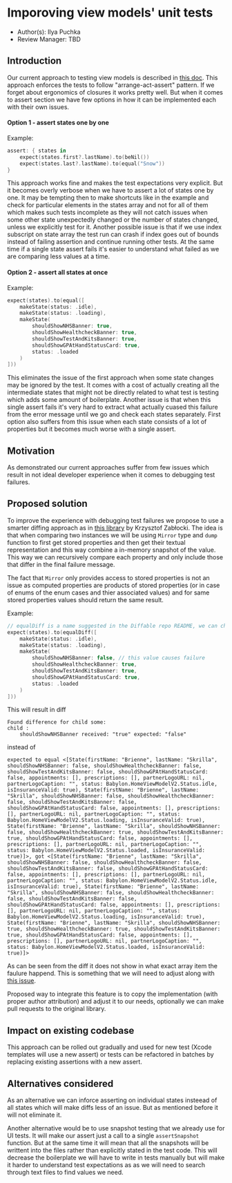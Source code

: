 # Imporoving view models' unit tests

* Author(s): Ilya Puchka
* Review Manager: TBD

## Introduction

Our current approach to testing view models is described in [this doc](Cookbook/Technical-Documents/UnitTestingViewModels.md). This approach enforces the tests to follow "arrange-act-assert" pattern. If we forget about ergonomics of closures it works pretty well. But when it comes to assert section we have few options in how it can be implemented each with their own issues.

#### Option 1 - assert states one by one

Example:

```swift
assert: { states in
    expect(states.first?.lastName).to(beNil())
    expect(states.last?.lastName).to(equal("Snow"))
}
```

This approach works fine and makes the test expectations very explicit. But it becomes overly verbose when we have to assert a lot of states one by one. It may be tempting then to make shortcuts like in the example and check for particular elements in the states array and not for all of them which makes such tests incomplete as they will not catch issues when some other state unexpectedly changed or the number of states changed, unless we explicitly test for it. Another possible issue is that if we use index subscript on state array the test run can crash if index goes out of bounds instead of failing assertion and continue running other tests.
At the same time if a single state assert fails it's easier to understand what failed as we are comparing less values at a time.

#### Option 2 - assert all states at once

Example:

```swift
expect(states).to(equal([
    makeState(status: .idle),
    makeState(status: .loading),
    makeState(
        shouldShowNHSBanner: true,
        shouldShowHealthcheckBanner: true,
        shouldShowTestAndKitsBanner: true,
        shouldShowGPAtHandStatusCard: true,
        status: .loaded
    )
]))
```

This eliminates the issue of the first approach when some state changes may be ignored by the test. It comes with a cost of actually creating all the intermediate states that might not be directly related to what test is testing which adds some amount of boilerplate. Another issue is that when this single assert fails it's very hard to extract what actually cuased this failure from the error message until we go and check each states separately. First option also suffers from this issue when each state consists of a lot of properties but it becomes much worse with a single assert.

## Motivation

As demonstrated our current approaches suffer from few issues which result in not ideal developer experience when it comes to debugging test failures.

## Proposed solution

To improve the experience with debugging test failures we propose to use a smarter diffing approach as in [this library](https://github.com/krzysztofzablocki/Difference) by Krzysztof Zabłocki. The idea is that when comparing two instances we will be using `Mirror` type and `dump` function to first get stored properties and then get their textual representation and this way combine a in-memory snapshot of the value. This way we can recursively compare each property and only include those that differ in the final failure message. 

The fact that `Mirror` only provides access to stored properties is not an issue as computed properties are products of stored properties (or in case of enums of the enum cases and thier associated values) and for same stored properties values should return the same result.

Example:

```swift
// equalDiff is a name suggested in the Diffable repo README, we can choose a different one
expect(states).to(equalDiff([
    makeState(status: .idle),
    makeState(status: .loading),
    makeState(
        shouldShowNHSBanner: false, // this value causes failure
        shouldShowHealthcheckBanner: true,
        shouldShowTestAndKitsBanner: true,
        shouldShowGPAtHandStatusCard: true,
        status: .loaded
    )
]))
```

This will result in diff

```
Found difference for child some:
child :
	shouldShowNHSBanner received: "true" expected: "false"
```

instead of

```
expected to equal <[State(firstName: "Brienne", lastName: "Skrilla", shouldShowNHSBanner: false, shouldShowHealthcheckBanner: false, shouldShowTestAndKitsBanner: false, shouldShowGPAtHandStatusCard: false, appointments: [], prescriptions: [], partnerLogoURL: nil, partnerLogoCaption: "", status: Babylon.HomeViewModelV2.Status.idle, isInsuranceValid: true), State(firstName: "Brienne", lastName: "Skrilla", shouldShowNHSBanner: false, shouldShowHealthcheckBanner: false, shouldShowTestAndKitsBanner: false, shouldShowGPAtHandStatusCard: false, appointments: [], prescriptions: [], partnerLogoURL: nil, partnerLogoCaption: "", status: Babylon.HomeViewModelV2.Status.loading, isInsuranceValid: true), State(firstName: "Brienne", lastName: "Skrilla", shouldShowNHSBanner: false, shouldShowHealthcheckBanner: true, shouldShowTestAndKitsBanner: true, shouldShowGPAtHandStatusCard: false, appointments: [], prescriptions: [], partnerLogoURL: nil, partnerLogoCaption: "", status: Babylon.HomeViewModelV2.Status.loaded, isInsuranceValid: true)]>, got <[State(firstName: "Brienne", lastName: "Skrilla", shouldShowNHSBanner: false, shouldShowHealthcheckBanner: false, shouldShowTestAndKitsBanner: false, shouldShowGPAtHandStatusCard: false, appointments: [], prescriptions: [], partnerLogoURL: nil, partnerLogoCaption: "", status: Babylon.HomeViewModelV2.Status.idle, isInsuranceValid: true), State(firstName: "Brienne", lastName: "Skrilla", shouldShowNHSBanner: false, shouldShowHealthcheckBanner: false, shouldShowTestAndKitsBanner: false, shouldShowGPAtHandStatusCard: false, appointments: [], prescriptions: [], partnerLogoURL: nil, partnerLogoCaption: "", status: Babylon.HomeViewModelV2.Status.loading, isInsuranceValid: true), State(firstName: "Brienne", lastName: "Skrilla", shouldShowNHSBanner: true, shouldShowHealthcheckBanner: true, shouldShowTestAndKitsBanner: true, shouldShowGPAtHandStatusCard: false, appointments: [], prescriptions: [], partnerLogoURL: nil, partnerLogoCaption: "", status: Babylon.HomeViewModelV2.Status.loaded, isInsuranceValid: true)]>
```

As can be seen from the diff it does not show in what exact array item the faulure happend. This is something that we will need to adjust along with [this issue](https://github.com/krzysztofzablocki/Difference/issues/1). 

Proposed way to integrate this feature is to copy the implementation (with proper author attribution) and adjust it to our needs, optionally we can make pull requests to the original library.

## Impact on existing codebase

This approach can be rolled out gradually and used for new test (Xcode templates will use a new assert) or tests can be refactored in batches by replacing existing assertions with a new assert.

## Alternatives considered

As an alternative we can inforce asserting on individual states insteead of all states which will make diffs less of an issue. But as mentioned before it will not eliminate it.

Another alternative would be to use snapshot testing that we already use for UI tests. It will make our assert just a call to a single `assertSnapshot` function. But at the same time it will mean that all the snapshots will be writtent into the files rather than explicitly stated in the test code. This will decrease the boilerplate we will have to write in tests manually but will make it harder to understand test expectations as as we will need to search through text files to find values we need.
